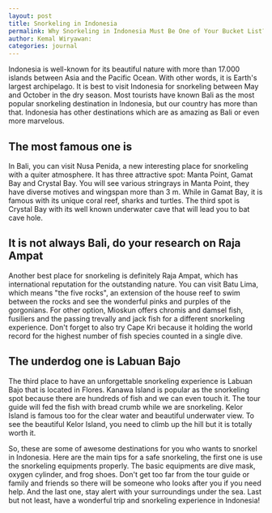 ```yaml
---
layout: post
title: Snorkeling in Indonesia
permalink: Why Snorkeling in Indonesia Must Be One of Your Bucket List?
author: Kemal Wiryawan:
categories: journal
---
```


Indonesia is well-known for its beautiful nature with more than 17.000 islands between Asia and the Pacific Ocean. With other words, it is Earth's largest archipelago. It is best to visit Indonesia for snorkeling between May and October in the dry season. Most tourists have known Bali as the most popular snorkeling destination in Indonesia, but our country has more than that. Indonesia has other destinations which are as amazing as Bali or even more marvelous.

## The most famous one is
In Bali, you can visit Nusa Penida, a new interesting place for snorkeling with a quiter atmosphere. It has three attractive spot: Manta Point, Gamat Bay and Crystal Bay. You will see various stringrays in Manta Point, they have diverse motives and wingspan more than 3 m. While in Gamat Bay, it is famous with its unique coral reef, sharks and turtles. The third spot is Crystal Bay with its well known underwater cave that will lead you to bat cave hole.

## It is not always Bali, do your research on Raja Ampat
Another best place for snorkeling is definitely Raja Ampat, which has international reputation for the outstanding nature. You can visit Batu Lima, which means "the five rocks", an extension of the house reef to swim between the rocks and see the wonderful pinks and purples of the gorgonians. For other option, Mioskun offers chromis and damsel fish, fusiliers and the passing trevally and jack fish for a different snorkeling experience. Don't forget to also try Cape Kri because it holding the world record for the highest number of fish species counted in a single dive.

## The underdog one is Labuan Bajo
The third place to have an unforgettable snorkeling experience is Labuan Bajo that is located in Flores. Kanawa Island is popular as the snorkeling spot because there are hundreds of fish and we can even touch it. The tour guide will fed the fish with bread crumb while we are snorkeling. Kelor Island is famous too for the clear water and beautiful underwater view. To see the beautiful Kelor Island, you need to climb up the hill but it is totally worth it.

So, these are some of awesome destinations for you who wants to snorkel in Indonesia. Here are the main tips for a safe snorkeling, the first one is use the snorkeling equipments properly. The basic equipments are dive mask, oxygen cylinder, and frog shoes. Don't get too far from the tour guide or family and friends so there will be someone who looks after you if you need help. And the last one, stay alert with your surroundings under the sea. Last but not least, have a wonderful trip and snorkeling experience in Indonesia!
